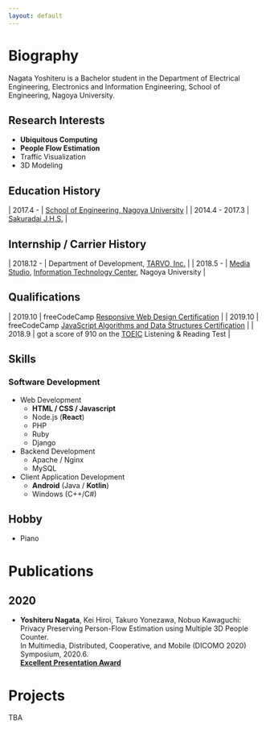 ```yaml
---
layout: default
---
```


# Biography

Nagata Yoshiteru is a Bachelor student in the Department of Electrical Engineering, Electronics and Information Engineering, School of Engineering, Nagoya University.

## Research Interests

- **Ubiquitous Computing**
- **People Flow Estimation**
- Traffic Visualization
- 3D Modeling

## Education History

| 2017.4 - | [School of Engineering, Nagoya University](https://www.engg.nagoya-u.ac.jp/) |
| 2014.4 - 2017.3 | [Sakuradai J.H.S.](https://www.nagoya-c.ed.jp/school/sakuradai-h/) |

## Internship / Carrier History

| 2018.12 - | Department of Development, [TARVO, Inc.](https://tarvo.co.jp/) |
| 2018.5 - | [Media Studio](https://media.itc.nagoya-u.ac.jp/studio/), [Information Technology Center](http://www.icts.nagoya-u.ac.jp/ja/center/), Nagoya University |

## Qualifications

| 2019.10 | freeCodeCamp [Responsive Web Design Certification](https://www.freecodecamp.org/certification/fcc8c41b85e-8207-41e4-a738-50207bfaa71c/responsive-web-design) |
| 2019.10 | freeCodeCamp [JavaScript Algorithms and Data Structures Certification](https://www.freecodecamp.org/certification/fcc8c41b85e-8207-41e4-a738-50207bfaa71c/javascript-algorithms-and-data-structures) |
| 2018.9 | got a score of 910 on the [TOEIC](https://www.ets.org/toeic) Listening & Reading Test |


## Skills

### Software Development

- Web Development
  - **HTML / CSS / Javascript**
  - Node.js (**React**)
  - PHP
  - Ruby
  - Django
- Backend Development
  - Apache / Nginx
  - MySQL
- Client Application Development
  - **Android** (Java / **Kotlin**)
  - Windows (C++/C#)

## Hobby

- Piano

# Publications

## 2020

- **Yoshiteru Nagata**, Kei Hiroi, Takuro Yonezawa, Nobuo Kawaguchi:  
  Privacy Preserving Person-Flow Estimation using Multiple 3D People Counter.  
  In Multimedia, Distributed, Cooperative, and Mobile (DICOMO 2020) Symposium, 2020.6.  
  **[Excellent Presentation Award](http://dicomo.org/commendation/)**

# Projects

TBA
